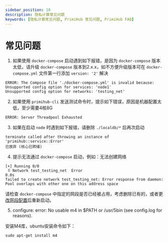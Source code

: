 ```yaml
---
sidebar_position: 10
description: 隐私计算常见问题
keywords: [隐私计算常见问题, PrimiHub 常见问题, PrimiHub FAQ]
---
```


# 常见问题

1. 如果使用 `docker-compose` 启动遇到如下报错，是因为 `docker-compose` 版本太低，请升级 `docker-compose` 版本到2.x.x，如不方便升级版本可在 `docker-compose.yml` 文件第一行添加 `version: '2'` 解决
```shell
ERROR: The Compose file './docker-compose.yml' is invalid because:
Unsupported config option for services: 'node1'
Unsupported config option for networks: 'testing_net'
```

2. 如果使用 `primihub-cli` 发送测试命令时，提示如下错误，原因是机器配置太低，至少需要4核8G
```shell
ERROR: Server Threadpool Exhausted
```

3. 如果在启动 `node` 时遇到如下报错，请删除 `./localdb/*` 后再次启动
```shell
terminate called after throwing an instance of 'primihub::service::Error'
已放弃 (核心已转储)
```

4. 提示无法通过 `docker-compose` 启动，例如：无法创建网络
```shell
[+] Running 0/0
 ⠿ Network test_testing_net  Error                                                                                                    0.0s
failed to create network test_testing_net: Error response from daemon: Pool overlaps with other one on this address space
```

请检查 `docker-compose` 中指定的网段是否已经被占用，考虑删除已有的，或者更[改网段配置](https://docs.docker.com/compose/networking/)后重新启动。

5. configure: error: No usable m4 in $PATH or /usr/5bin (see config.log for reasons).

安装M4库，ubuntu安装命令如下：
```
sudo apt-get install m4
```

